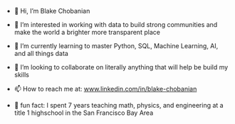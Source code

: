 - 👋 Hi, I’m Blake Chobanian  

- 👀 I’m interested in working with data to build strong communities and make the world a brighter more transparent place

- 🌱 I’m currently learning to master Python, SQL, Machine Learning, AI, and all things data

- 💞️ I’m looking to collaborate on literally anything that will help be build my skills 

- 📫 How to reach me at: www.linkedin.com/in/blake-chobanian

- 🧠 fun fact: I spent 7 years teaching math, physics, and engineering at a title 1 highschool in the San Francisco Bay Area 

<!---
jchobanian/jchobanian is a ✨ special ✨ repository because its `README.md` (this file) appears on your GitHub profile.
You can click the Preview link to take a look at your changes.
--->
